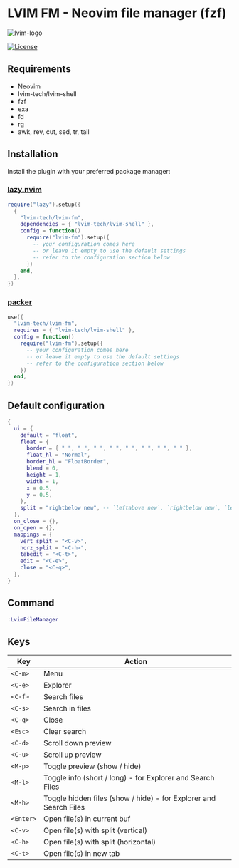 # LVIM FM - Neovim file manager (fzf)

![lvim-logo](https://user-images.githubusercontent.com/82431193/115121988-3bc06800-9fbe-11eb-8dab-19f624aa7b93.png)

[![License](https://img.shields.io/badge/License-BSD%203--Clause-blue.svg)](https://github.com/lvim-tech/lvim-colorscheme/blob/main/LICENSE)

## Requirements

-   Neovim
-   lvim-tech/lvim-shell
-   fzf
-   exa
-   fd
-   rg
-   awk, rev, cut, sed, tr, tail

## Installation

Install the plugin with your preferred package manager:

### [lazy.nvim](https://github.com/folke/lazy.nvim)

```lua
require("lazy").setup({
  {
    "lvim-tech/lvim-fm",
    dependencies = { "lvim-tech/lvim-shell" },
    config = function()
      require("lvim-fm").setup({
        -- your configuration comes here
        -- or leave it empty to use the default settings
        -- refer to the configuration section below
      })
    end,
  },
})
```

### [packer](https://github.com/wbthomason/packer.nvim)

```lua
use({
  "lvim-tech/lvim-fm",
  requires = { "lvim-tech/lvim-shell" },
  config = function()
    require("lvim-fm").setup({
      -- your configuration comes here
      -- or leave it empty to use the default settings
      -- refer to the configuration section below
    })
  end,
})
```

## Default configuration

```lua
{
  ui = {
    default = "float",
    float = {
      border = { " ", " ", " ", " ", " ", " ", " ", " " },
      float_hl = "Normal",
      border_hl = "FloatBorder",
      blend = 0,
      height = 1,
      width = 1,
      x = 0.5,
      y = 0.5,
    },
    split = "rightbelow new", -- `leftabove new`, `rightbelow new`, `leftabove vnew 24`, `rightbelow vnew 24`
  },
  on_close = {},
  on_open = {},
  mappings = {
    vert_split = "<C-v>",
    horz_split = "<C-h>",
    tabedit = "<C-t>",
    edit = "<C-e>",
    close = "<C-q>",
  },
}
```

## Command

```lua
:LvimFileManager
```

## Keys

| Key       | Action                                                            |
| --------- | ----------------------------------------------------------------- |
| `<C-m>`   | Menu                                                              |
| `<C-e>`   | Explorer                                                          |
| `<C-f>`   | Search files                                                      |
| `<C-s>`   | Search in files                                                   |
| `<C-q>`   | Close                                                             |
| `<Esc>`   | Clear search                                                      |
| `<C-d>`   | Scroll down preview                                               |
| `<C-u>`   | Scroll up preview                                                 |
| `<M-p>`   | Toggle preview (show / hide)                                      |
| `<M-l>`   | Toggle info (short / long) - for Explorer and Search Files        |
| `<M-h>`   | Toggle hidden files (show / hide) - for Explorer and Search Files |
| `<Enter>` | Open file(s) in current buf                                       |
| `<C-v>`   | Open file(s) with split (vertical)                                |
| `<C-h>`   | Open file(s) with split (horizontal)                              |
| `<C-t>`   | Open file(s) in new tab                                           |
